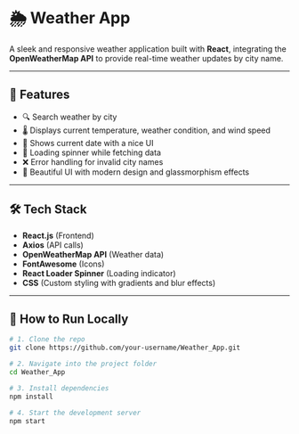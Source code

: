 # 🌦️ Weather App

A sleek and responsive weather application built with **React**, integrating the **OpenWeatherMap API** to provide real-time weather updates by city name.

---

## 🚀 Features

- 🔍 Search weather by city
- 🌡️ Displays current temperature, weather condition, and wind speed
- 📅 Shows current date with a nice UI
- 🔄 Loading spinner while fetching data
- ❌ Error handling for invalid city names
- 🎨 Beautiful UI with modern design and glassmorphism effects

---

## 🛠️ Tech Stack

- **React.js** (Frontend)
- **Axios** (API calls)
- **OpenWeatherMap API** (Weather data)
- **FontAwesome** (Icons)
- **React Loader Spinner** (Loading indicator)
- **CSS** (Custom styling with gradients and blur effects)

---

## 🧪 How to Run Locally

```bash
# 1. Clone the repo
git clone https://github.com/your-username/Weather_App.git

# 2. Navigate into the project folder
cd Weather_App

# 3. Install dependencies
npm install

# 4. Start the development server
npm start
